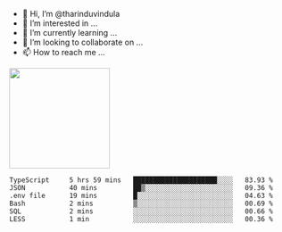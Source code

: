 - 👋 Hi, I’m @tharinduvindula
- 👀 I’m interested in ...
- 🌱 I’m currently learning ...
- 💞️ I’m looking to collaborate on ...
- 📫 How to reach me ...

<!---
tharinduvindula/tharinduvindula is a ✨ special ✨ repository because its `README.md` (this file) appears on your GitHub profile.
You can click the Preview link to take a look at your changes.
--->

<img height="180em" src="https://github-readme-stats.vercel.app/api?username=tharinduvindula&show_icons=true&hide_border=false&&count_private=true&include_all_commits=true" />


<!--START_SECTION:waka-->

```text
TypeScript     5 hrs 59 mins   █████████████████████░░░░   83.93 %
JSON           40 mins         ██▒░░░░░░░░░░░░░░░░░░░░░░   09.36 %
.env file      19 mins         █░░░░░░░░░░░░░░░░░░░░░░░░   04.63 %
Bash           2 mins          ▒░░░░░░░░░░░░░░░░░░░░░░░░   00.69 %
SQL            2 mins          ░░░░░░░░░░░░░░░░░░░░░░░░░   00.66 %
LESS           1 min           ░░░░░░░░░░░░░░░░░░░░░░░░░   00.36 %
```

<!--END_SECTION:waka-->
